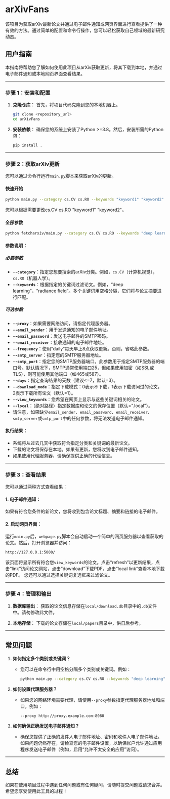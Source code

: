 # arXivFans

该项目为获取arXiv最新论文并通过电子邮件通知或网页界面进行查看提供了一种有效的方法。通过简单的配置和命令行操作，您可以轻松获取自己领域的最新研究动态。

## 用户指南

本指南将帮助您了解如何使用此项目从arXiv获取更新，将其下载到本地，并通过电子邮件通知或本地网页界面查看结果。

---

### 步骤 1：安装和配置

1. **克隆仓库**：
   首先，将项目代码克隆到您的本地机器上。
   ```bash
   git clone <repository_url>
   cd arXivFans
   ```

2. **安装依赖**：
   确保您的系统上安装了Python >=3.8。然后，安装所需的Python包：
   ```bash
   pip install .
   ```

---

### 步骤 2：获取arXiv更新

您可以通过命令行运行`main.py`脚本来获取arXiv的更新。

#### 快速开始
```bash
python main.py --category cs.CV cs.RO --keywords "keyword1" "keyword2"  
```
您可以根据需要更改cs.CV cs.RO "keyword1" "keyword2"。

#### 全部参数
```bash
python fetcharxiv/main.py --category cs.CV cs.RO --keywords "deep learning" "radiance field" --proxy http://proxy.example.com:8080 --email_sender your_email@example.com --email_password your_password --email_receiver recipient@example.com --frequency daily --smtp_server smtp.xxx.com --smtp_port 25orxxx --days 5 --download_mode 0/1/2 --view_keywords "keyword1" "keyword2" --local ".local"
```

#### 参数说明：
##### 必要参数

- **`--category`**：指定您想要搜索的arXiv分类。例如，`cs.CV`（计算机视觉），`cs.RO`（机器人学）。
- **`--keywords`**：根据指定的关键词过滤论文。例如，“deep learning”，“radiance field”。多个关键词用空格分隔，它们将与论文摘要进行匹配。

##### 可选参数
- **`--proxy`**：如果需要网络访问，请指定代理服务器。
- **`--email_sender`**：用于发送通知的电子邮件地址。
- **`--email_password`**：发送电子邮件的SMTP密码。
- **`--email_receiver`**：接收通知的电子邮件地址。
- **`--frequency`**：使用“daily”每天早上8点获取更新。否则，省略此参数。
- **`--smtp_server`**：指定您的SMTP服务器地址。
- **`--smtp_port`**：指定您的SMTP服务器端口。此参数用于指定SMTP服务器的端口号。默认情况下，SMTP通常使用端口25，但如果使用加密（如SSL或TLS），则可能使用其他端口（如465或587）。
- **`--days`**：指定查询结果的天数（建议<=7，默认=3）。
- **`--download_mode`**：指定下载模式：0表示不下载，1表示下载访问过的论文，2表示下载所有论文（默认=1）。
- **`--view_keywords`**：您希望在网页上显示与这些关键词相关的论文。
- **`--local`**：（绝对路径）指定数据库和论文的保存位置（默认=".local"）。
- 请注意，如果缺少`email_sender`、`email_password`、`email_receiver`、`smtp_server`或`smtp_port`中的任何参数，将无法发送电子邮件通知。

#### 执行结果：

- 系统将从过去几天中获取符合指定分类和关键词的最新论文。
- 下载的论文将保存在本地。如果有更新，您将收到电子邮件通知。
- 如果使用代理服务器，请确保提供正确的代理信息。

---

### 步骤 3：查看结果

您可以通过两种方式查看结果：

#### 1. **电子邮件通知**：
   如果有符合您条件的新论文，您将收到包含论文标题、摘要和链接的电子邮件。

#### 2. **启动网页界面**：
   运行`main.py`后，`webpage.py`脚本会自动启动一个简单的网页服务器以查看获取的论文。然后，打开浏览器并访问：
   ```
   http://127.0.0.1:5000/
   ```
   该页面将显示所有符合您`view_keywords`的论文。点击“refresh”以更新结果，点击“link”访问论文网站，点击“download”下载PDF，点击“local link”查看本地下载的PDF。
   您还可以通过选择关键词复选框来过滤论文。

---

### 步骤 4：管理和输出

1. **数据库输出**：
   获取的论文信息存储在`local/download.db`目录中的`.db`文件中。请勿修改此文件。

2. **本地存储**：
   下载的论文存储在`local/papers`目录中，供日后参考。

---

## 常见问题

1. **如何指定多个类别或关键词？**
   - 您可以在命令行中用空格分隔多个类别或关键词。例如：
     ```bash
     python main.py --category cs.CV cs.RO --keywords "deep learning" "radiance field"
     ```

2. **如何设置代理服务器？**
   - 如果您的网络环境需要代理，请使用`--proxy`参数指定代理服务器地址和端口。例如：
     ```bash
     --proxy http://proxy.example.com:8080
     ```

3. **如何确保正确发送电子邮件通知？**
   - 确保您提供了正确的发件人电子邮件地址、密码和收件人电子邮件地址。如果问题仍然存在，请检查您的电子邮件设置，以确保帐户允许通过应用程序发送电子邮件（例如，启用“允许不太安全的应用”访问）。

---

## 总结
如果在使用项目过程中遇到任何问题或有任何疑问，请随时提交问题或请求合并。希望您享受使用此工具的过程！
